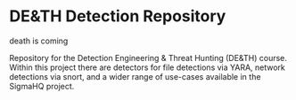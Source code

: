# DE&TH Detection Repository
death is coming

Repository  for the Detection Engineering & Threat Hunting (DE&TH) course. Within this project there are detectors for file detections via YARA, network detections via snort, and a wider range of use-cases available in the SigmaHQ project.
